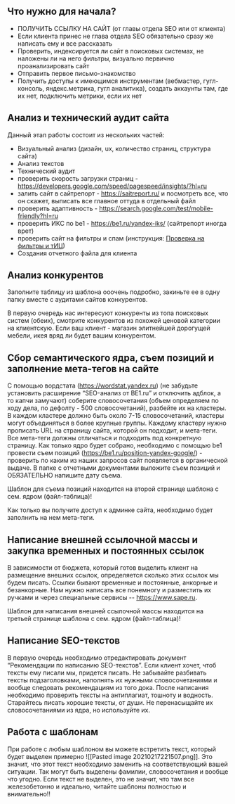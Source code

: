 ## Что нужно для начала?
-   ПОЛУЧИТЬ ССЫЛКУ НА САЙТ (от главы отдела SEO или от клиента)
-   Если клиента принес не глава отдела SEO обязательно сразу же написать ему и все рассказать
-   Проверить, индексируется ли сайт в поисковых системах, не наложены ли на него фильтры, визуально первично проанализировать сайт
-   Отправить первое письмо-знакомство
-   Получить доступы к имеющимся инструментам (вебмастер, гугл-консоль, яндекс.метрика, гугл аналитика), создать аккаунты там, где их нет, подключить метрики, если их нет

## Анализ и технический аудит сайта
Данный этап работы состоит из нескольких частей: 
-   Визуальный анализ (дизайн, ux, количество страниц, структура сайта)
-   Анализ текстов 
-   Технический аудит
-   проверить скорость загрузки страниц - https://developers.google.com/speed/pagespeed/insights/?hl=ru
-   залить сайт в сайтрепорт - https://saitreport.ru/ и посмотреть все, что он скажет, выписать все главное оттуда в отдельный файл
-   проверить адаптивность - https://search.google.com/test/mobile-friendly?hl=ru
-   проверить ИКС по be1 - https://be1.ru/yandex-iks/ (сайтрепорт иногда врет)
-   проверить сайт на фильтры и спам (инструкция: [Проверка на фильтры и тИЦ](https://docs.google.com/document/d/1RsEyEoluZfAlwL__JwD1SqGpPUaubkPGoD6vSjIsyvg/edit#heading=h.weje91eqdyc9))
-   Создания отчетного файла для клиента

## Анализ конкурентов
Заполните таблицу из шаблона ооочень подробно, закиньте ее в одну папку вместе с аудитами сайтов конкурентов. 

В первую очередь нас интересуют конкуренты из топа поисковых систем (обеих), смотрите конкурентов из похожей ценовой категории на клиентскую. Если ваш клиент - магазин элитнейшей дорогущей мебели, икея вряд ли будет вашим конкурентом.

## Сбор семантического ядра, съем позиций и заполнение мета-тегов на сайте
С помощью вордстата (https://wordstat.yandex.ru) (не забудьте установить расширение “SEO-анализ от BE1.ru” и отключить адблок, а то капчи замучают) соберите словосочетания (объем определяем по ходу дела, по дефолту - 500 словосочетаний), разбейте их на кластеры. В каждом кластере должно быть около 7-15 словосочетаний, кластеры могут объединяться в более крупные группы. Каждому кластеру нужно прописать URL на страницу сайта, которой он подходит, и мета-теги. Все мета-теги должны отличаться и подходить под конкретную страницу. 
Как только ядро будет собрано, необходимо с помощью be1 провести съем позиций (https://be1.ru/position-yandex-google/) - проверить по каким из наших запросов сайт появляется в органической выдаче. В папке с отчетными документами выложите съем позиций и ОБЯЗАТЕЛЬНО напишите дату съема. 

Шаблон для съема позиций находится на второй странице шаблона с сем. ядром (файл-таблица)!

Как только вы получите доступ к админке сайта, необходимо будет заполнить на нем мета-теги.

## Написание внешней ссылочной массы и закупка временных и постоянных ссылок
В зависимости от бюджета, который готов выделить клиент на размещение внешних ссылок, определяется сколько этих ссылок мы будем писать. Ссылки бывают временные и постоянные, анкорные и безанкорные. Нам нужно написать все понемногу и разместить их ручками и через специальные сервисы -- https://www.sape.ru. 

Шаблон для написания внешней ссылочной массы находится на третьей странице шаблона с сем. ядром (файл-таблица)!

## Написание SEO-текстов

В первую очередь необходимо отредактировать документ “Рекомендации по написанию SEO-текстов”. Если клиент хочет, чтоб тексты ему писали мы, придется писать. Не забывайте разбивать тексты подзаголовками, наполнять их нужными словосочетаниями и вообще следовать рекомендациям из того дока. 
После написания необходимо проверить тексты на антиплагиат, тошноту и водность. Старайтесь писать хорошие тексты, от души. Не перенасыщайте их словосочетаниями из ядра, но используйте их.

## Работа с шаблонам
При работе с любым шаблоном вы можете встретить текст, который будет выделен примерно ![[Pasted image 20210217221507.png]]. Это значит, что этот текст необходимо заменить на соответствующий вашей ситуации. Так могут быть выделены фамилии, словосочетания и вообще что угодно. Если текст не выделен, это не значит, что там все железобетонно и идеально, читайте шаблоны полностью и внимательно!!

